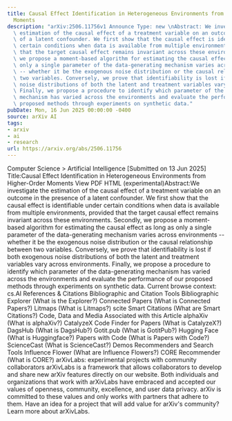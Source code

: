 ```yaml
---
title: Causal Effect Identification in Heterogeneous Environments from Higher-Order
  Moments
description: "arXiv:2506.11756v1 Announce Type: new \nAbstract: We investigate the\
  \ estimation of the causal effect of a treatment variable on an outcome in the presence\
  \ of a latent confounder. We first show that the causal effect is identifiable under\
  \ certain conditions when data is available from multiple environments, provided\
  \ that the target causal effect remains invariant across these environments. Secondly,\
  \ we propose a moment-based algorithm for estimating the causal effect as long as\
  \ only a single parameter of the data-generating mechanism varies across environments\
  \ -- whether it be the exogenous noise distribution or the causal relationship between\
  \ two variables. Conversely, we prove that identifiability is lost if both exogenous\
  \ noise distributions of both the latent and treatment variables vary across environments.\
  \ Finally, we propose a procedure to identify which parameter of the data-generating\
  \ mechanism has varied across the environments and evaluate the performance of our\
  \ proposed methods through experiments on synthetic data."
pubDate: Mon, 16 Jun 2025 00:00:00 -0400
source: arXiv AI
tags:
- arxiv
- ai
- research
url: https://arxiv.org/abs/2506.11756
---
```


Computer Science > Artificial Intelligence
[Submitted on 13 Jun 2025]
Title:Causal Effect Identification in Heterogeneous Environments from Higher-Order Moments
View PDF HTML (experimental)Abstract:We investigate the estimation of the causal effect of a treatment variable on an outcome in the presence of a latent confounder. We first show that the causal effect is identifiable under certain conditions when data is available from multiple environments, provided that the target causal effect remains invariant across these environments. Secondly, we propose a moment-based algorithm for estimating the causal effect as long as only a single parameter of the data-generating mechanism varies across environments -- whether it be the exogenous noise distribution or the causal relationship between two variables. Conversely, we prove that identifiability is lost if both exogenous noise distributions of both the latent and treatment variables vary across environments. Finally, we propose a procedure to identify which parameter of the data-generating mechanism has varied across the environments and evaluate the performance of our proposed methods through experiments on synthetic data.
Current browse context:
cs.AI
References & Citations
Bibliographic and Citation Tools
Bibliographic Explorer (What is the Explorer?)
Connected Papers (What is Connected Papers?)
Litmaps (What is Litmaps?)
scite Smart Citations (What are Smart Citations?)
Code, Data and Media Associated with this Article
alphaXiv (What is alphaXiv?)
CatalyzeX Code Finder for Papers (What is CatalyzeX?)
DagsHub (What is DagsHub?)
Gotit.pub (What is GotitPub?)
Hugging Face (What is Huggingface?)
Papers with Code (What is Papers with Code?)
ScienceCast (What is ScienceCast?)
Demos
Recommenders and Search Tools
Influence Flower (What are Influence Flowers?)
CORE Recommender (What is CORE?)
arXivLabs: experimental projects with community collaborators
arXivLabs is a framework that allows collaborators to develop and share new arXiv features directly on our website.
Both individuals and organizations that work with arXivLabs have embraced and accepted our values of openness, community, excellence, and user data privacy. arXiv is committed to these values and only works with partners that adhere to them.
Have an idea for a project that will add value for arXiv's community? Learn more about arXivLabs.